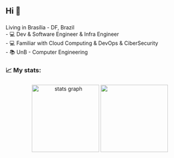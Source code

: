 
<!-- <div align="center">
  <img src="https://github.com/Anmol-Baranwal/Cool-GIFs-For-GitHub/assets/74038190/80728820-e06b-4f96-9c9e-9df46f0cc0a5" width="850"/>
  <img width="12" />
</div> -->

###

<h2 align="left">Hi 👋</h2>

###

<p align="left">Living in Brasília - DF, Brazil<br>- 💻 Dev & Software Engineer & Infra Engineer<br>- 💻 Familiar with Cloud Computing & DevOps & CiberSecurity<br>- 📚 UnB - Computer Engineering</p>

###

<h3 align="left">📈   My stats:</h3>

###

<div align="center">
  <img height="180" src="https://github-readme-stats.vercel.app/api?username=pafev&hide_title=true&hide_rank=true&show_icons=true&include_all_commits=true&count_private=true&disable_animations=false&theme=gotham&locale=en&hide_border=true" height="200" alt="stats graph" />
  <img height="180" src="https://github-readme-stats.vercel.app/api/top-langs/?username=pafev&layout=compact&theme=gotham&hide_border=true"/>
</div>

###

